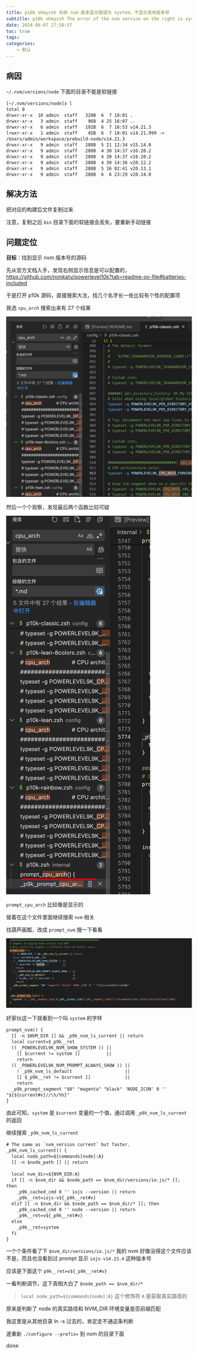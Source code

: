 ```yaml
---
title: p10k ohmyzsh 右侧 nvm 版本显示错误为 system，不显示具体版本号
subtitle: p10k ohmyzsh The error of the nvm version on the right is system, and the specific version is not displayed
date: 2024-06-07 17:58:57
toc: true
tags: 
categories: 
    - 默认
---
```


## 病因
`~/.nvm/versions/node` 下面的目录不能是软链接
```shell
[~/.nvm/versions/node]❯ l                                                               
total 0
drwxr-xr-x  10 admin  staff   320B  6  7 18:01 .
drwxr-xr-x   3 admin  staff    96B  4 25 16:07 ..
drwxr-xr-x   6 admin  staff   192B  6  7 16:53 v14.21.3
lrwxr-xr-x   1 admin  staff    45B  6  7 18:01 v14.21.999 -> /Users/admin/workspace/prebuild-node/v14.21.3
drwxr-xr-x   9 admin  staff   288B  5 21 12:34 v15.14.0
drwxr-xr-x   9 admin  staff   288B  4 30 14:37 v16.20.2
drwxr-xr-x   9 admin  staff   288B  4 30 14:37 v18.20.2
drwxr-xr-x   9 admin  staff   288B  4 30 14:36 v20.12.2
drwxr-xr-x   9 admin  staff   288B  5 16 02:41 v20.13.1
drwxr-xr-x   9 admin  staff   288B  6  6 23:29 v20.14.0
```

## 解决方法
把对应的构建后文件复制过来

注意，复制之后 `bin` 目录下面的软链接会丢失，要重新手动链接

## 问题定位
**目标**：找到显示 nvm 版本号的源码

先从官方文档入手，发现右侧显示信息是可以配置的，https://github.com/romkatv/powerlevel10k?tab=readme-ov-file#batteries-included

于是打开 p10k 源码，直接搜索大法，找几个名字长一些比较有个性的配置项

我选 `cpu_arch` 搜索出来有 27 个结果

![alt text](../../../../static/images/image.png)

然后一个个观察，发现最后两个函数比较可疑

![alt text](../../../../static/images/image-1.png)

`prompt_cpu_arch` 比较像是显示的

接着在这个文件里面继续搜索 `nvm` 相关

找葫芦画瓢，改成 `prompt_nvm` 搜一下看看

![alt text](../../../../static/images/image-2.png)

好家伙这一下就看到一个叫 `system` 的字样

```shell
prompt_nvm() {
  [[ -n $NVM_DIR ]] && _p9k_nvm_ls_current || return
  local current=$_p9k__ret
  (( _POWERLEVEL9K_NVM_SHOW_SYSTEM )) ||
    [[ $current != system ]]          ||
    return
  (( _POWERLEVEL9K_NVM_PROMPT_ALWAYS_SHOW )) ||
    ! _p9k_nvm_ls_default                    ||
    [[ $_p9k__ret != $current ]]             ||
    return
  _p9k_prompt_segment "$0" "magenta" "black" 'NODE_ICON' 0 '' "${${current#v}//\%/%%}"
}
```

由此可知，`system` 是 `$current` 变量的一个值，通过调用 `_p9k_nvm_ls_current` 的返回

继续搜索 `_p9k_nvm_ls_current`

```shell
# The same as `nvm_version current` but faster.
_p9k_nvm_ls_current() {
  local node_path=${commands[node]:A}
  [[ -n $node_path ]] || return

  local nvm_dir=${NVM_DIR:A}
  if [[ -n $nvm_dir && $node_path == $nvm_dir/versions/io.js/* ]]; then
    _p9k_cached_cmd 0 '' iojs --version || return
    _p9k__ret=iojs-v${_p9k__ret#v}
  elif [[ -n $nvm_dir && $node_path == $nvm_dir/* ]]; then
    _p9k_cached_cmd 0 '' node --version || return
    _p9k__ret=v${_p9k__ret#v}
  else
    _p9k__ret=system
  fi
}
```

一个个条件看了下 `$nvm_dir/versions/io.js/*` 我的 nvm 好像没得这个文件应该不是，而且也没看到过 prompt 显示 `iojs-v14.23.4` 这种版本号

应该是下面这个 `p9k__ret=v${_p9k__ret#v}`

一看判断调节，这下真相大白了 `$node_path == $nvm_dir/*`

> `local node_path=${commands[node]:A}`
> 这个修饰符 `A` 是获取真实路径的

原来是判断了 node 的真实路径和 NVM_DIR 环境变量是否前缀匹配

我这里是从其他目录 ln -s 过去的，肯定走不通这条判断

遂重新 `./configure --prefix=` 到 nvm 的目录下面

done